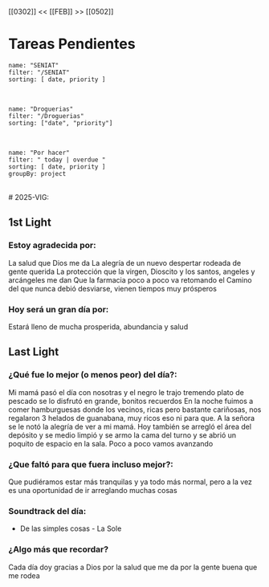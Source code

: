 [[0302]] << [[FEB]] >> [[0502]]

# Tareas Pendientes

```todoist
name: "SENIAT"
filter: "/SENIAT"
sorting: [ date, priority ]
```

<br/>

```todoist
name: "Droguerias"
filter: "/Droguerias"
sorting: ["date", "priority"]
```

<br/>

```todoist
name: "Por hacer"
filter: " today | overdue "
sorting: [ date, priority ]
groupBy: project
```

<br/>
# 2025-VIG:

## 1st Light

### Estoy agradecida por:
La salud que Dios me da
La alegría de un nuevo despertar rodeada de gente querida
La protección que la virgen, Dioscito y los santos, angeles y arcángeles me dan 
Que la farmacia poco a poco va retomando el Camino del que nunca debió desviarse, vienen tiempos muy prósperos 
### Hoy será un gran día por:
Estará lleno de mucha prosperida, abundancia y salud 
## Last Light

### ¿Qué fue lo mejor (o menos peor) del día?:
Mi mamá pasó el día con nosotras y el negro le trajo tremendo plato de pescado se lo disfrutó en grande, bonitos recuerdos 
En la noche fuimos a comer hamburguesas donde los vecinos, ricas pero bastante cariñosas, nos regalaron 3 helados de guanabana, muy ricos eso ni para que. A la señora se le notó la alegría de ver a mi mamá.
Hoy también se arregló el área del depósito y se medio limpió y se armo la cama del turno y se abrió un poquito de espacio en la sala. Poco a poco vamos avanzando 
### ¿Que faltó para que fuera incluso mejor?:
Que pudiéramos estar más tranquilas y ya todo más normal, pero a la vez es una oportunidad de ir arreglando muchas cosas 
### Soundtrack del día:
- De las simples cosas - La Sole
### ¿Algo más que recordar?
Cada día doy gracias a Dios por la salud que me da por la gente buena que me rodea 
